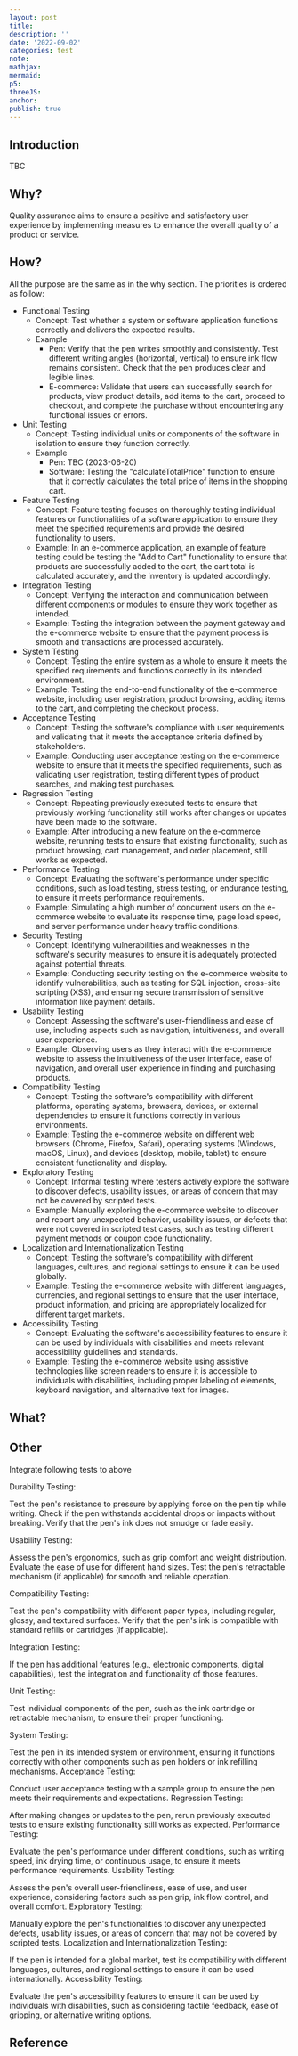 ```yaml
---
layout: post
title:
description: ''
date: '2022-09-02'
categories: test
note:
mathjax:
mermaid:
p5:
threeJS:
anchor:
publish: true
---
```


## Introduction

TBC

## Why?

Quality assurance aims to ensure a positive and satisfactory user experience by implementing measures to enhance the overall quality of a product or service.

## How?

All the purpose are the same as in the why section. The priorities is ordered as follow:

* Functional Testing
  * Concept: Test whether a system or software application functions correctly and delivers the expected results.
  * Example
    * Pen: Verify that the pen writes smoothly and consistently. Test different writing angles (horizontal, vertical) to ensure ink flow remains consistent. Check that the pen produces clear and legible lines.
    * E-commerce: Validate that users can successfully search for products, view product details, add items to the cart, proceed to checkout, and complete the purchase without encountering any functional issues or errors.
* Unit Testing
  * Concept: Testing individual units or components of the software in isolation to ensure they function correctly.
  * Example
    * Pen: TBC (2023-06-20)
    * Software: Testing the "calculateTotalPrice" function to ensure that it correctly calculates the total price of items in the shopping cart.
* Feature Testing
  * Concept: Feature testing focuses on thoroughly testing individual features or functionalities of a software application to ensure they meet the specified requirements and provide the desired functionality to users.
  * Example: In an e-commerce application, an example of feature testing could be testing the "Add to Cart" functionality to ensure that products are successfully added to the cart, the cart total is calculated accurately, and the inventory is updated accordingly.
* Integration Testing
  * Concept: Verifying the interaction and communication between different components or modules to ensure they work together as intended.
  * Example: Testing the integration between the payment gateway and the e-commerce website to ensure that the payment process is smooth and transactions are processed accurately.
* System Testing
  * Concept: Testing the entire system as a whole to ensure it meets the specified requirements and functions correctly in its intended environment.
  * Example: Testing the end-to-end functionality of the e-commerce website, including user registration, product browsing, adding items to the cart, and completing the checkout process.
* Acceptance Testing
  * Concept: Testing the software's compliance with user requirements and validating that it meets the acceptance criteria defined by stakeholders.
  * Example: Conducting user acceptance testing on the e-commerce website to ensure that it meets the specified requirements, such as validating user registration, testing different types of product searches, and making test purchases.
* Regression Testing
  * Concept: Repeating previously executed tests to ensure that previously working functionality still works after changes or updates have been made to the software.
  * Example: After introducing a new feature on the e-commerce website, rerunning tests to ensure that existing functionality, such as product browsing, cart management, and order placement, still works as expected.
* Performance Testing
  * Concept: Evaluating the software's performance under specific conditions, such as load testing, stress testing, or endurance testing, to ensure it meets performance requirements.
  * Example: Simulating a high number of concurrent users on the e-commerce website to evaluate its response time, page load speed, and server performance under heavy traffic conditions.
* Security Testing
  * Concept: Identifying vulnerabilities and weaknesses in the software's security measures to ensure it is adequately protected against potential threats.
  * Example: Conducting security testing on the e-commerce website to identify vulnerabilities, such as testing for SQL injection, cross-site scripting (XSS), and ensuring secure transmission of sensitive information like payment details.
* Usability Testing
  * Concept: Assessing the software's user-friendliness and ease of use, including aspects such as navigation, intuitiveness, and overall user experience.
  * Example: Observing users as they interact with the e-commerce website to assess the intuitiveness of the user interface, ease of navigation, and overall user experience in finding and purchasing products.
* Compatibility Testing
  * Concept: Testing the software's compatibility with different platforms, operating systems, browsers, devices, or external dependencies to ensure it functions correctly in various environments.
  * Example: Testing the e-commerce website on different web browsers (Chrome, Firefox, Safari), operating systems (Windows, macOS, Linux), and devices (desktop, mobile, tablet) to ensure consistent functionality and display.
* Exploratory Testing
  * Concept: Informal testing where testers actively explore the software to discover defects, usability issues, or areas of concern that may not be covered by scripted tests.
  * Example: Manually exploring the e-commerce website to discover and report any unexpected behavior, usability issues, or defects that were not covered in scripted test cases, such as testing different payment methods or coupon code functionality.
* Localization and Internationalization Testing
  * Concept: Testing the software's compatibility with different languages, cultures, and regional settings to ensure it can be used globally.
  * Example: Testing the e-commerce website with different languages, currencies, and regional settings to ensure that the user interface, product information, and pricing are appropriately localized for different target markets.
* Accessibility Testing
  * Concept: Evaluating the software's accessibility features to ensure it can be used by individuals with disabilities and meets relevant accessibility guidelines and standards.
  * Example: Testing the e-commerce website using assistive technologies like screen readers to ensure it is accessible to individuals with disabilities, including proper labeling of elements, keyboard navigation, and alternative text for images.

## What?

## Other

Integrate following tests to above

Durability Testing:

Test the pen's resistance to pressure by applying force on the pen tip while writing.
Check if the pen withstands accidental drops or impacts without breaking.
Verify that the pen's ink does not smudge or fade easily.

Usability Testing:

Assess the pen's ergonomics, such as grip comfort and weight distribution.
Evaluate the ease of use for different hand sizes.
Test the pen's retractable mechanism (if applicable) for smooth and reliable operation.

Compatibility Testing:

Test the pen's compatibility with different paper types, including regular, glossy, and textured surfaces.
Verify that the pen's ink is compatible with standard refills or cartridges (if applicable).

Integration Testing:

If the pen has additional features (e.g., electronic components, digital capabilities), test the integration and functionality of those features.

Unit Testing:

Test individual components of the pen, such as the ink cartridge or retractable mechanism, to ensure their proper functioning.

System Testing:

Test the pen in its intended system or environment, ensuring it functions correctly with other components such as pen holders or ink refilling mechanisms.
Acceptance Testing:

Conduct user acceptance testing with a sample group to ensure the pen meets their requirements and expectations.
Regression Testing:

After making changes or updates to the pen, rerun previously executed tests to ensure existing functionality still works as expected.
Performance Testing:

Evaluate the pen's performance under different conditions, such as writing speed, ink drying time, or continuous usage, to ensure it meets performance requirements.
Usability Testing:

Assess the pen's overall user-friendliness, ease of use, and user experience, considering factors such as pen grip, ink flow control, and overall comfort.
Exploratory Testing:

Manually explore the pen's functionalities to discover any unexpected defects, usability issues, or areas of concern that may not be covered by scripted tests.
Localization and Internationalization Testing:

If the pen is intended for a global market, test its compatibility with different languages, cultures, and regional settings to ensure it can be used internationally.
Accessibility Testing:

Evaluate the pen's accessibility features to ensure it can be used by individuals with disabilities, such as considering tactile feedback, ease of gripping, or alternative writing options.

## Reference
